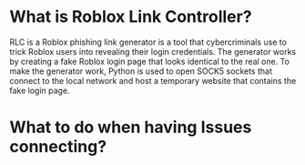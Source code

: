 # What is Roblox Link Controller?

RLC is a Roblox phishing link generator is a tool that cybercriminals use to trick Roblox users into revealing their login credentials. The generator works by creating a fake Roblox login page that looks identical to the real one. To make the generator work, Python is used to open SOCK5 sockets that connect to the local network and host a temporary website that contains the fake login page.

# What to do when having Issues connecting?

